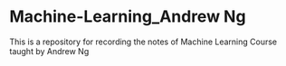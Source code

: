 # Machine-Learning_Andrew Ng
This is a repository for recording the notes of Machine Learning Course taught by Andrew Ng
